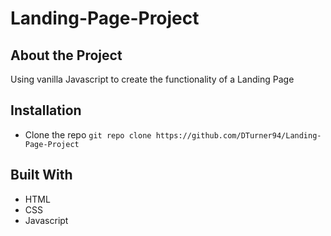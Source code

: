 # Landing-Page-Project

## About the Project
Using vanilla Javascript to create the functionality of a Landing Page
## Installation
- Clone the repo
`git repo clone https://github.com/DTurner94/Landing-Page-Project`
## Built With
- HTML
- CSS
- Javascript
